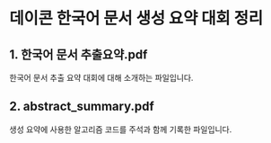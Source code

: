 # 데이콘 한국어 문서 생성 요약 대회 정리



## 1. 한국어 문서 추출요약.pdf

 한국어 문서 추출 요약 대회에 대해 소개하는 파일입니다.



## 2. abstract_summary.pdf

 생성 요약에 사용한 알고리즘 코드를 주석과 함께 기록한 파일입니다.
